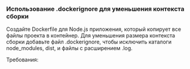 
### Использование .dockerignore для уменьшения контекста сборки

Создайте Dockerfile для Node.js приложения, который копирует все файлы проекта в контейнер. Для уменьшения размера контекста сборки добавьте файл .dockerignore, чтобы исключить каталоги node_modules, dist, и файлы с расширением .log.

Требования:
